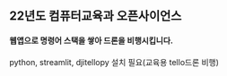 ## 22년도 컴퓨터교육과 오픈사이언스
#### 웹앱으로 명령어 스택을 쌓아 드론을 비행시킵니다.
python, streamlit, djitellopy 설치 필요(교육용 tello드론 비행)